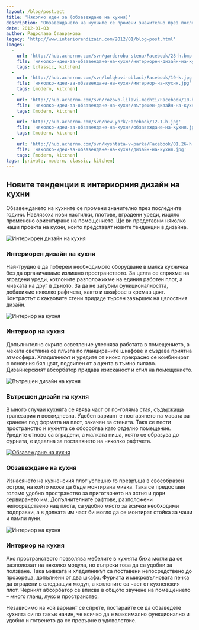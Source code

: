 ```yaml
---
layout: /blog/post.ect
title: 'Няколко идеи за (обзавеждане на кухня)'
description: 'Обзавеждането на кухните се промени значително през последните години. Навлязоха нови настилки, плотове, вградени уреди, изцяло променено ориентиране на помещението. Ще ви представим няколко наши проекта на кухни, които представят новите тенденции в дизайна.'
date: 2012-01-03
author: Радослава Ставракова
legacy: 'http://www.interiorendizain.com/2012/01/blog-post.html'
images:
  -
    url: 'http://hub.acherno.com/svn/garderoba-stena/Facebook/28-h.bmp'
    file: 'няколко-идеи-за-обзавеждане-на-кухня/интериорен-дизайн-на-кухня.jpg'
    tags: [classic, kitchen]
  -
    url: 'http://hub.acherno.com/svn/lulqkovi-oblaci/Facebook/19-k.jpg'
    file: 'няколко-идеи-за-обзавеждане-на-кухня/интериор-на-кухня.jpg'
    tags: [modern, kitchen]
  -
    url: 'http://hub.acherno.com/svn/rozovo-lilavi-mechti/Facebook/10-h.jpg'
    file: 'няколко-идеи-за-обзавеждане-на-кухня/вътрешен-дизайн-на-кухня.jpg'
    tags: [modern, kitchen]
  -
    url: 'http://hub.acherno.com/svn/new-york/Facebook/12.1-h.jpg'
    file: 'няколко-идеи-за-обзавеждане-на-кухня/обзавеждане-на-кухня.jpg'
    tags: [modern, kitchen]
  -
    url: 'http://hub.acherno.com/svn/kyshtata-v-parka/Facebook/01.26-h.jpg'
    file: 'няколко-идеи-за-обзавеждане-на-кухня/дизайн-на-кухня.jpg'
    tags: [modern, kitchen]
tags: [private, modern, classic, kitchen]
---
```

## Новите тенденции в **интериорния дизайн** на кухни
Обзавеждането на кухните се промени значително през последните години. Навлязоха нови настилки, плотове, вградени уреди, изцяло променено ориентиране на помещението. Ще ви представим няколко наши проекта на кухни, които представят новите тенденции в дизайна.

![Интериорен дизайн на кухня](няколко-идеи-за-обзавеждане-на-кухня/интериорен-дизайн-на-кухня.jpg)
### Интериорен дизайн на **кухня**

Най-трудно е да поберем необходимото оборудване в малка кухничка без да органичаваме излишно пространството. За целта се спряхме на вградени уреди, котлоните разположихме на единия работен плот, а мивката на друг в дъното. За да не загубим функционалността, добавихме няколко рафтчета, както и шкафове в кремав цвят. Контрастът с какаовите стени придаде търсен завършек на цялостния дизайн.

![Интериор на кухня](няколко-идеи-за-обзавеждане-на-кухня/интериор-на-кухня.jpg)
### Интериор на **кухня**

Допълнително скрито осветление улеснява работата в помещението, а меката светлина се плъзга по гланцираните шкафове и създава приятна атмосфера. Хладилникът и уредите от инокс прекрасно се комбинират с основния бял цвят, подсилен от акцента в тъмно лилаво. Дизайнерският абсорбатор придава изисканост и стил на помещението.

![Вътрешен дизайн на кухня](няколко-идеи-за-обзавеждане-на-кухня/вътрешен-дизайн-на-кухня.jpg)
### Вътрешен дизайн на **кухня**

В много случаи кухнята се явява част от по-голяма стая, съдържаща трапезария и всекидневна. Удобен вариант е поставянето на масата за хранене под формата на плот, закачен за стената. Така се пести пространство и кухнята се обособява като отделно помещение. Уредите отново са вградени, а малката ниша, която се образува до фурната,  е идеална за поставянето на няколко рафтчета.

[![Обзавеждане на кухня](няколко-идеи-за-обзавеждане-на-кухня/обзавеждане-на-кухня.jpg)](http://acherno.bg/интериорен-дизайн/апартамент/ню-йорк/интериорен-дизайн.html)
### Обзавеждане на **кухня**

Изнасянето на кухненския плот успешно го превръща в своеобразен остров, на който може да бъде монтирана мивка. Така се предоставя голямо удобно пространство за приготвянето на ястия и дори сервирането им. Допълнителните рафтове, разположени непосредствено над плота, са удобно място за всички необходими подправки, а в долната им част би могло да се монтират стойка за чаши и лампи луни.

![Интериор на кухня](няколко-идеи-за-обзавеждане-на-кухня/дизайн-на-кухня.jpg)
### Интериор на **кухня**

Ако пространството позволява мебелите в кухнята биха могли да се разположат на няколко модула, но въпреки това да са удобни за ползване. Така мивката и хладилникът са поставени непосредствено до прозореца, допълнени от два шкафа. Фурната и микровълновата печка да вградени в следващия модул, а котлоните са част от кухненския плот. Черният абсорбатор се вписва в общото звучене на помещението – много гланц, лукс и пространство.

Независимо на кой вариант се спрете, постарайте се да обзаведете кухнята си по такъв начин, че всичко да е максимално функционално и удобно и готвенето да се превърне в удоволствие.
